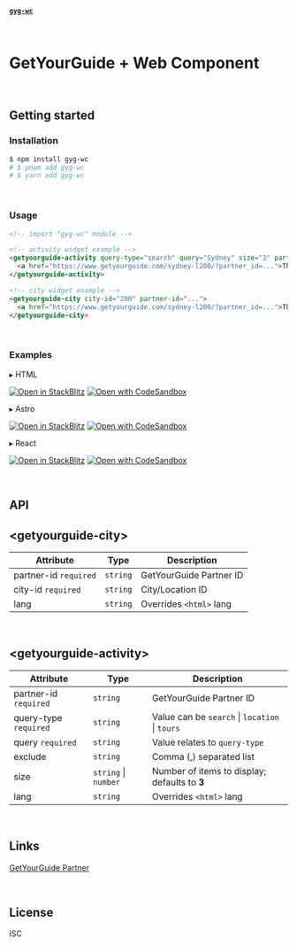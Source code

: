 [**`gyg-wc`**](../README.md)

&nbsp;

# GetYourGuide + Web Component

&nbsp;

## Getting started

### Installation

```bash
$ npm install gyg-wc
# $ pnpm add gyg-wc
# $ yarn add gyg-wc
```

&nbsp;

### Usage

```html
<!-- import "gyg-wc" module -->

<!-- activity widget example -->
<getyourguide-activity query-type="search" query="Sydney" size="3" partner-id="...">
  <a href="https://www.getyourguide.com/sydney-l200/?partner_id=...">Things to do in Sydney</a>
</getyourguide-activity>

<!-- city widget example -->
<getyourguide-city city-id="200" partner-id="...">
  <a href="https://www.getyourguide.com/sydney-l200/?partner_id=...">Things to do in Sydney</a>
</getyourguide-city>
```

&nbsp;

### Examples

&#9656; HTML

[![Open in StackBlitz](https://developer.stackblitz.com/img/open_in_stackblitz.svg)](https://stackblitz.com/github/theisel/getyourguide/tree/main/examples/gyg-wc/html)
[![Open with CodeSandbox](https://assets.codesandbox.io/github/button-edit-lime.svg)](https://codesandbox.io/p/sandbox/github/theisel/getyourguide/tree/main/examples/gyg-wc/html)

&#9656; Astro

[![Open in StackBlitz](https://developer.stackblitz.com/img/open_in_stackblitz.svg)](https://stackblitz.com/github/theisel/getyourguide/tree/main/examples/gyg-wc/astro)
[![Open with CodeSandbox](https://assets.codesandbox.io/github/button-edit-lime.svg)](https://codesandbox.io/p/sandbox/github/theisel/getyourguide/tree/main/examples/gyg-wc/astro)

&#9656; React

[![Open in StackBlitz](https://developer.stackblitz.com/img/open_in_stackblitz.svg)](https://stackblitz.com/github/theisel/getyourguide/tree/main/examples/gyg-wc/react)
[![Open with CodeSandbox](https://assets.codesandbox.io/github/button-edit-lime.svg)](https://codesandbox.io/p/sandbox/github/theisel/getyourguide/tree/main/examples/gyg-wc/react)

&nbsp;

## API

## \<getyourguide-city\>

| Attribute             | Type     | Description             |
| --------------------- | -------- | ----------------------- |
| partner-id `required` | `string` | GetYourGuide Partner ID |
| city-id `required`    | `string` | City/Location ID        |
| lang                  | `string` | Overrides `<html>` lang |

&nbsp;

## \<getyourguide-activity\>

| Attribute             | Type                 | Description                                    |
| --------------------- | -------------------- | ---------------------------------------------- |
| partner-id `required` | `string`             | GetYourGuide Partner ID                        |
| query-type `required` | `string`             | Value can be `search` \| `location` \| `tours` |
| query `required`      | `string`             | Value relates to `query-type`                  |
| exclude               | `string`             | Comma (,) separated list                       |
| size                  | `string` \| `number` | Number of items to display; defaults to **3**  |
| lang                  | `string`             | Overrides `<html>` lang                        |

&nbsp;

## Links

[GetYourGuide Partner](https://partner.getyourguide.com/)

&nbsp;

## License

ISC
